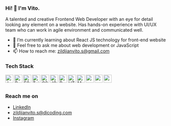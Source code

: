 ### Hi! 👋 I'm Vito.

A talented and creative Frontend Web Developer with an eye for detail looking any element on a website. Has hands-on experience with UI/UX team who can work in agile environment and communicated well.

- 🌱 I’m currently learning about React JS technology for front-end website
- 💬 Feel free to ask me about web development or JavaScript
- 📫 How to reach me: zildjianvito.s@gmail.com

### Tech Stack
  <a href="#"><img align="left" alt="JavaScript" title="JavaScript" width="25px" src="https://upload.wikimedia.org/wikipedia/commons/9/99/Unofficial_JavaScript_logo_2.svg" /></a>
  <a href="https://reactjs.org/"><img align="left" alt="React" title="React" width="25px" src="https://cdn.worldvectorlogo.com/logos/react-2.svg" /></a>
  <a href="https://tc39.es/ecma262/"><img align="left" alt="ES6" title="EcmaScrpt 6" width="25px" src="https://github.com/get-icon/geticon/raw/master/icons/es6.svg" /></a>
  <a href="https://tailwindcss.com/"><img align="left" alt="Tailwind" title="Tailwind" width="25px" src="https://github.com/get-icon/geticon/raw/master/icons/tailwindcss-icon.svg" /></a>
  <a href="https://www.w3schools.com/css/"><img align="left" alt="CSS" title="CSS" width="25px" src="https://github.com/get-icon/geticon/raw/master/icons/css-3.svg" /></a>
  <a href="https://jquery.com/"><img align="left" alt="JQuery" title="JQuery" width="25px" src="https://github.com/get-icon/geticon/raw/master/icons/jquery-icon.svg" /></a>
  <a href="https://getbootstrap.com/"><img align="left" alt="Bootstrap" title="Bootstrap" width="25px" src="https://github.com/get-icon/geticon/raw/master/icons/bootstrap.svg" /></a>
  <a href="https://www.w3schools.com/html/"><img align="left" alt="HTML" title="HTML" width="25px" src="https://github.com/get-icon/geticon/raw/master/icons/html-5.svg" /></a>
  <a href="https://mui.com/core/"><img align="left" alt="Material UI" title="Material UI" width="25px" src="https://github.com/get-icon/geticon/raw/master/icons/material-ui.svg" /></a>
  <a href="https://vitejs.dev/"><img align="left" alt="" title="" width="25px" src="https://github.com/get-icon/geticon/raw/master/icons/vite.svg" /></a>
  <a href="https://sass-lang.com/"><img align="left" alt="" title="" width="25px" src="https://github.com/get-icon/geticon/raw/master/icons/sass.svg" /></a>
  <a href="https://www.java.com/en/"><img align="left" alt="" title="" width="25px" src="https://github.com/get-icon/geticon/raw/master/icons/java.svg" /></a>
  
  
  
  <br>
  <br>
  
### Reach me on
- <a href="https://linkedin.com/in/zildjianvito/">LinkedIn</a>
- zildjianvito.s@dicoding.com
- <a href="https://www.instagram.com/zildjianvitoo">Instagram</a>
